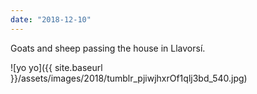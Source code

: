 ```yaml
---
date: "2018-12-10"
---
```


Goats and sheep passing the house in Llavorsí.

![yo yo]({{ site.baseurl }}/assets/images/2018/tumblr_pjiwjhxrOf1qlj3bd_540.jpg)
